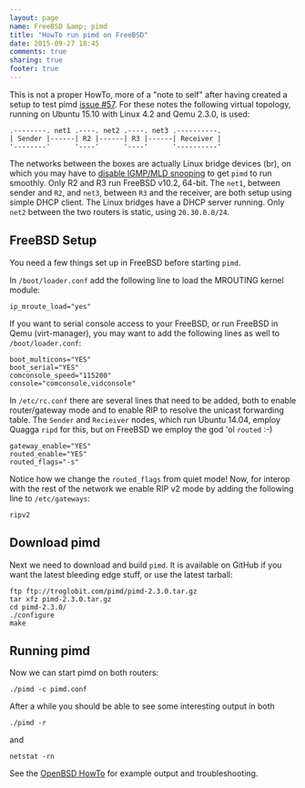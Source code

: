 ```yaml
---
layout: page
name: FreeBSD &amp; pimd
title: "HowTo run pimd on FreeBSD"
date: 2015-09-27 18:45
comments: true
sharing: true
footer: true
---
```


This is not a proper HowTo, more of a "note to self" after having
created a setup to test pimd [issue #57][issue].  For these notes the
following virtual topology, running on Ubuntu 15.10 with Linux 4.2 and
Qemu 2.3.0, is used:

    .--------. net1 .----. net2 .----. net3 .----------.
    | Sender |------| R2 |------| R3 |------| Receiver |
    '--------'      '----'      '----'      '----------'

The networks between the boxes are actually Linux bridge devices (br),
on which you may have to [disable IGMP/MLD snooping][igmp] to get `pimd`
to run smoothly.  Only R2 and R3 run FreeBSD v10.2, 64-bit.  The `net1`,
between sender and `R2`, and `net3`, between `R3` and the receiver, are
both setup using simple DHCP client.  The Linux bridges have a DHCP
server running.  Only `net2` between the two routers is static, using
`20.30.0.0/24`.


## FreeBSD Setup

You need a few things set up in FreeBSD before starting `pimd`.

In `/boot/loader.conf` add the following line to load the MROUTING
kernel module:

    ip_mroute_load="yes"

If you want to serial console access to your FreeBSD, or run FreeBSD in
Qemu (virt-manager), you may want to add the following lines as well to
`/boot/loader.conf`:

    boot_multicons="YES"
    boot_serial="YES"
    comconsole_speed="115200"
    console="comconsole,vidconsole"

In `/etc/rc.conf` there are several lines that need to be added, both to
enable router/gateway mode and to enable RIP to resolve the unicast
forwarding table.  The `Sender` and `Recieiver` nodes, which run
Ubuntu 14.04, employ Quagga `ripd` for this, but on FreeBSD we employ
the god 'ol `routed` :-)

    gateway_enable="YES"
    routed_enable="YES"
    routed_flags="-s"

Notice how we change the `routed_flags` from quiet mode! Now, for
interop with the rest of the network we enable RIP v2 mode by adding the
following line to `/etc/gateways`:

    ripv2


## Download pimd

Next we need to download and build `pimd`.  It is available on GitHub if
you want the latest bleeding edge stuff, or use the latest tarball:

    ftp ftp://troglobit.com/pimd/pimd-2.3.0.tar.gz
	tar xfz pimd-2.3.0.tar.gz
	cd pimd-2.3.0/
	./configure
	make


## Running pimd

Now we can start pimd on both routers:

    ./pimd -c pimd.conf

After a while you should be able to see some interesting output in both

    ./pimd -r

and

    netstat -rn

See the [OpenBSD HowTo](/howto-run-pimd-on-openbsd.html) for example
output and troubleshooting.

[issue]: https://github.com/troglobit/pimd/issues/57
[igmp]:  /multicast-howto.html#roll-your-own
